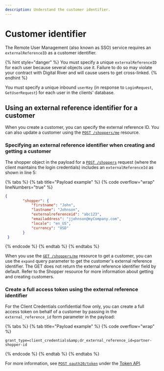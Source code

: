 ```yaml
---
description: Understand the customer identifier.
---
```


# Customer identifier

The Remote User Management (also known as SSO) service requires an `externalReferenceID` as a customer identifier.&#x20;

{% hint style="danger" %}
You must specify a unique `externalReferenceID` for each user because several objects use it. Failure to do so may violate your contract with Digital River and will cause users to get cross-linked.&#x20;
{% endhint %}

You must specify a unique inbound `userKey` (in response to `LoginRequest`, `GetUserRequest`) for each user in the clients' database.

## Using an external reference identifier for a customer

When you create a customer, you can specify the external reference ID. You can also update a customer using the [`POST /shoppers/me`](https://www.digitalriver.com/docs/commerce-shopper-api/#tag/Shoppers/paths/\~1v1\~1shoppers\~1me/post) resource.

### Specifying an external reference identifier when creating and getting a customer

The shopper object in the payload for a [`POST /shoppers`](https://www.digitalriver.com/docs/commerce-shopper-api/#tag/Shoppers/paths/\~1v1\~1shoppers/post) request (where the client maintains the login credentials) includes an `externalReferenceId` as shown in line 5:

{% tabs %}
{% tab title="Payload example" %}
{% code overflow="wrap" lineNumbers="true" %}
```json
{
 		"shopper": {
 			"firstname": "John",
			"lastname": "Johnson",
 			"externalreferenceid": "abc123",
 			"emailaddress": "jjohnson@myCompany.com",
 			"locale": "en_US",
 			"currency": "USD"
	 	}
 }
```
{% endcode %}
{% endtab %}
{% endtabs %}

When you use the [`GET /shoppers/me`](https://www.digitalriver.com/docs/commerce-shopper-api/#tag/Shoppers/paths/\~1v1\~1shoppers\~1me/get) resource to get a customer, you can use the `expand` query parameter to get the customer's external reference identifier. The GET does not return the external reference identifier field by default. Refer to the Shopper resource for more information about getting and creating customers.

### Create a full access token using the external reference identifier

For the Client Credentials confidential flow only, you can create a full access token on behalf of a customer by passing in the `external_reference_id` form parameter in the payload:

{% tabs %}
{% tab title="Payload example" %}
{% code overflow="wrap" %}
```http
grant_type=client_credentials&amp;dr_external_reference_id=partner-shopper-id
```
{% endcode %}
{% endtab %}
{% endtabs %}

For more information, see [`POST oauth20/token`](https://www.digitalriver.com/docs/commerce-shopper-api/#tag/Token/paths/\~1oauth20\~1token%20\(Client%20credentials\)/post) under the [Token API](https://www.digitalriver.com/docs/commerce-shopper-api/#tag/Token).
